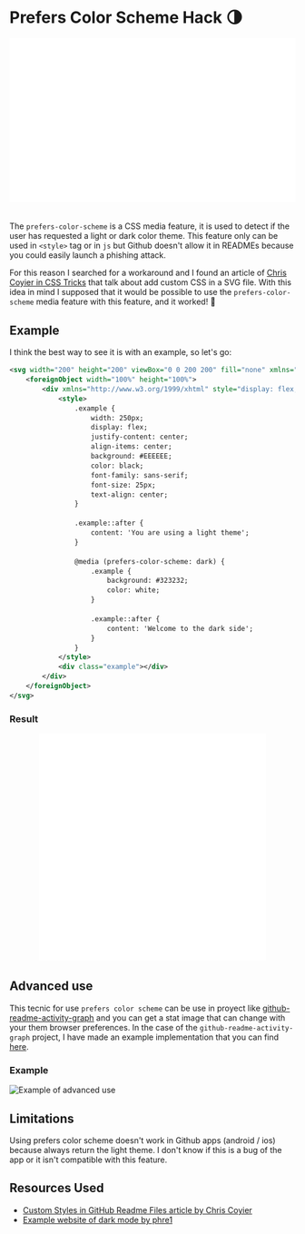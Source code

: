 # Prefers Color Scheme Hack 🌗

<div align="center">
    <img src="header.svg" alt="Header of prefers color scheme hack">
</div>

<br>

The `prefers-color-scheme` is a CSS media feature, it is used to detect if the user has requested a light or dark color theme. This feature only can be used in `<style>` tag or in `js` but Github doesn't allow it in READMEs because you could easily launch a phishing attack.

For this reason I searched for a workaround and I found an article of [Chris Coyier in CSS Tricks](https://css-tricks.com/custom-styles-in-github-readmes/) that talk about add custom CSS in a SVG file. With this idea in mind I supposed that it would be possible to use the `prefers-color-scheme` media feature with this feature, and it worked! 🚀

## Example

I think the best way to see it is with an example, so let's go:

```xml
<svg width="200" height="200" viewBox="0 0 200 200" fill="none" xmlns="http://www.w3.org/2000/svg">
	<foreignObject width="100%" height="100%">
		<div xmlns="http://www.w3.org/1999/xhtml" style="display: flex; height: 100%;">
            <style>
                .example {
                    width: 250px;
                    display: flex;
                    justify-content: center;
                    align-items: center;
                    background: #EEEEEE;
                    color: black;
                    font-family: sans-serif;
                    font-size: 25px;
                    text-align: center;
                }

                .example::after {
                    content: 'You are using a light theme';
                }

                @media (prefers-color-scheme: dark) {
                    .example {
                        background: #323232;
                        color: white;
                    }

                    .example::after {
                        content: 'Welcome to the dark side';
                    }
                }
            </style>
            <div class="example"></div>
		</div>
	</foreignObject>
</svg>
```

### Result

<div align="center">
    <img src="example.svg" alt="Example of use prefers color scheme">
</div>

## Advanced use

This tecnic for use `prefers color scheme` can be use in proyect like [github-readme-activity-graph](https://github.com/Ashutosh00710/github-readme-activity-graph) and you can get a stat image that can change with your them browser preferences. In the case of the `github-readme-activity-graph` project, I have made an example implementation that you can find [here](https://github.com/RodrigoTomeES/github-readme-activity-graph).

### Example

<img src="https://stormy-sea-99716.herokuapp.com/graph?username=rodrigotomees&bg_color=0d111700&color=FFFFFF&line=1f6feb&point=FFFFFF&hide_border=true&pcs_light[bg_color]=0d111700&pcs_light[color]=24292F&pcs_light[line]=1f6feb&pcs_light[point]=24292F" alt="Example of advanced use">

## Limitations

Using prefers color scheme doesn't work in Github apps (android / ios) because always return the light theme. I don't know if this is a bug of the app or it isn't compatible with this feature.

## Resources Used

- [Custom Styles in GitHub Readme Files article by Chris Coyier](https://css-tricks.com/custom-styles-in-github-readmes/)
- [Example website of dark mode by phre1](https://github.com/ditdot-dev/dark-mode-example)
